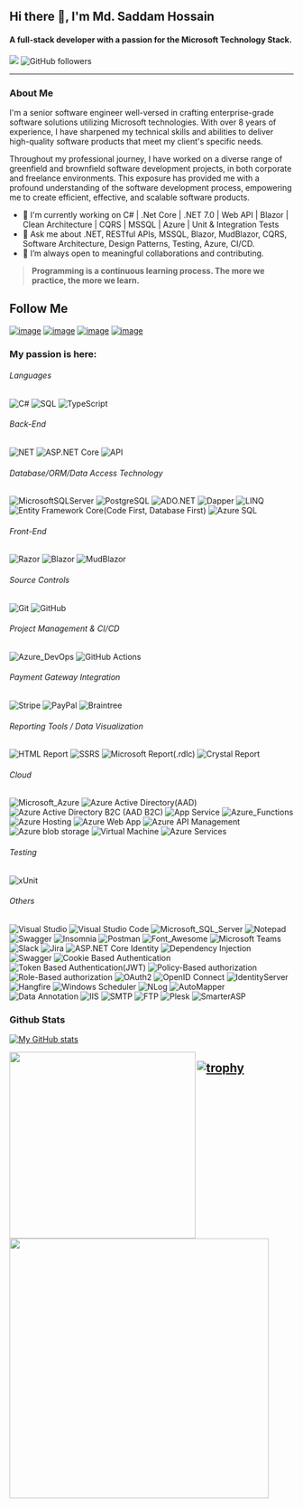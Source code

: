 ## Hi there 👋, I'm Md. Saddam Hossain
#### <p align="left"> A full-stack developer with a passion for the Microsoft Technology Stack.

![](https://komarev.com/ghpvc/?username=m-saddamhossain&color=blue) ![GitHub followers](https://img.shields.io/github/followers/saddamhossain?label=Followers&style=flat&color=blue)

-----
### About Me

I'm a senior software engineer well-versed in crafting enterprise-grade software solutions utilizing Microsoft technologies. With over 8 years of experience, I have sharpened my technical skills and abilities to deliver high-quality software products that meet my client's specific needs.

Throughout my professional journey, I have worked on a diverse range of greenfield and brownfield software development projects, in both corporate and freelance environments. This exposure has provided me with a profound understanding of the software development process, empowering me to create efficient, effective, and scalable software products. </p>

- 🔭 I'm currently working on C# | .Net Core | .NET 7.0 | Web API | Blazor | Clean Architecture | CQRS | MSSQL | Azure | Unit & Integration Tests
- 💬 Ask me about  .NET, RESTful APIs, MSSQL, Blazor, MudBlazor, CQRS, Software Architecture, Design Patterns, Testing, Azure, CI/CD.
- 👯  I’m always open to meaningful collaborations and contributing.
  
> **Programming is a continuous learning process. The more we practice, the more we learn.**

## Follow Me
[![image](https://img.shields.io/badge/GitHub-100000?style=for-the-badge&logo=github&logoColor=white)](https://github.com/saddamhossain) 
[![image](https://img.shields.io/badge/LinkedIn-0077B5?style=for-the-badge&logo=linkedin&logoColor=white)](https://www.linkedin.com/in/saddamhossaindotnet/)
[![image](https://img.shields.io/badge/Twitter-1DA1F2?style=for-the-badge&logo=twitter&logoColor=white)](https://twitter.com/rana_cse_seu) 
[![image](https://img.shields.io/badge/Facebook-1877F2?style=for-the-badge&logo=facebook&logoColor=white)](https://www.facebook.com/saddamhossaindotnet/) 

### My passion is here:

###### Languages
![C#](https://img.shields.io/badge/C%23-%23239120.svg?style=flat&logo=c-sharp&logoColor=white)
![SQL](https://img.shields.io/badge/-SQL-4479A1?style=flat&labelColor=black&logo=MySQL&logoColor=4479A1) 
![TypeScript](https://img.shields.io/badge/TypeScript-%23323330.svg?style=flat&logo=typescript&logoColor=%23F7DF1E)

###### Back-End
![NET](https://img.shields.io/badge/.NET-512BD4?style=flat&logo=dotnet&logoColor=white)
![ASP.NET Core](https://img.shields.io/badge/ASP.NET_Core-0078D7?style=flat&logo=core&logoColor=white)
![API](https://img.shields.io/badge/ASP.NET_Core_Web_API-0078D7?style=flat&logo=api&logoColor=white)

###### Database/ORM/Data Access Technology
![MicrosoftSQLServer](https://img.shields.io/badge/Microsoft%20SQL%20Sever-CC2927?style=flat&logo=microsoft%20sql%20server&logoColor=white)
![PostgreSQL](https://img.shields.io/badge/PostgreSQL-316192?style=flat&logo=postgresql&logoColor=white)
![ADO.NET](https://img.shields.io/badge/ADO.NET-0078D7?style=flat&logo=ado&logoColor=white)
![Dapper](https://img.shields.io/badge/Dapper-0078D7?style=flat&logo=Dapper&logoColor=white)
![LINQ](https://img.shields.io/badge/LINQ-0078D7?style=flat&logo=LINQ&logoColor=white)
![Entity Framework Core(Code First, Database First)](https://img.shields.io/badge/Entity_Framework_Core(Code_First,_Database_First)-0078D7?style=flat&logo=efcore&logoColor=white)
![Azure SQL](https://img.shields.io/badge/Azure_SQL-0078D7?style=flat&logo=AzureSQL&logoColor=white)

###### Front-End
![Razor](https://img.shields.io/badge/Razor-0078D7?style=flat&logo=Razor&logoColor=white)
![Blazor](https://img.shields.io/badge/Blazor_(Server_Side_&_Web_Assembly)-0078D7?style=flat&logo=Blazor&logoColor=white)
![MudBlazor](https://img.shields.io/badge/MudBlazor-0078D7?style=flat&logo=Blazor&logoColor=white)

###### Source Controls
![Git](https://img.shields.io/badge/Git-F05032?style=flat&logo=git&logoColor=white)
![GitHub](https://img.shields.io/badge/GitHub-100000?style=flat&logo=github&logoColor=white)

###### Project Management & CI/CD
![Azure_DevOps](https://img.shields.io/badge/Azure_DevOps-0078D7?style=flat&logo=azure-devops&logoColor=white)
![GitHub Actions](https://img.shields.io/badge/GitHub_Actions-2088FF?style=flat&logo=github-actions&logoColor=white)

###### Payment Gateway Integration
![Stripe](https://img.shields.io/badge/Stripe-0078D7?style=flat&logo=Stripe&logoColor=white)
![PayPal](https://img.shields.io/badge/PayPal-0078D7?style=flat&logo=PayPal&logoColor=white)
![Braintree](https://img.shields.io/badge/Braintree-0078D7?style=flat&logo=Braintree&logoColor=white)

###### Reporting Tools / Data Visualization
![HTML Report](https://img.shields.io/badge/HTML_Report-0078D7?style=flat&logo=HTML_Report&logoColor=white)
![SSRS](https://img.shields.io/badge/SSRS-0078D7?style=flat&logo=SSRS&logoColor=white)
![Microsoft Report(.rdlc)](https://img.shields.io/badge/Microsoft_Report(.rdlc)-0078D7?style=flat&logo=Microsoft_Report(.rdlc)&logoColor=white)
![Crystal Report](https://img.shields.io/badge/Crystal_Report-0078D7?style=flat&logo=Crystal_Report&logoColor=white)

###### Cloud
![Microsoft_Azure](https://img.shields.io/badge/Microsoft_Azure-0089D6?style=flat&logo=microsoft-azure&logoColor=white)
![Azure Active Directory(AAD)](https://img.shields.io/badge/Azure_Active_Directory_(AAD)-0078D7?style=flat&logo=Azure&logoColor=white)
![Azure Active Directory B2C (AAD B2C)](https://img.shields.io/badge/Azure_Active_Directory_B2C_(AAD_B2C)-0078D7?style=flat&logo=Azure&logoColor=white)
![App Service](https://img.shields.io/badge/App_Service-0078D7?style=flat&logo=Azure&logoColor=white)
![Azure_Functions](https://img.shields.io/badge/Azure_Functions-0062AD?style=flat&logo=azure-functions&logoColor=white)
![Azure Hosting](https://img.shields.io/badge/Azure_Hosting-0078D7?style=flat&logo=Azure&logoColor=white)
![Azure Web App](https://img.shields.io/badge/Azure_Web_App-0078D7?style=flat&logo=Azure&logoColor=white)
![Azure API Management](https://img.shields.io/badge/Azure_API_Management-0078D7?style=flat&logo=Azure&logoColor=white)
![Azure blob storage](https://img.shields.io/badge/Azure_Blob_Storage-0078D7?style=flat&logo=Azure&logoColor=white)
![Virtual Machine](https://img.shields.io/badge/Virtual_Machine-0078D7?style=flat&logo=Azure&logoColor=white)
![Azure Services](https://img.shields.io/badge/Azure_Services-0078D7?style=flat&logo=Azure&logoColor=white)

###### Testing
![xUnit](https://img.shields.io/badge/xUnit-0078D7?style=flat&logo=xUnit&logoColor=white)

###### Others
![Visual Studio](https://img.shields.io/badge/Visual%20Studio-5C2D91.svg?style=flat&logo=visual-studio&logoColor=white)
![Visual Studio Code](https://img.shields.io/badge/Visual%20Studio%20Code-0078d7.svg?style=flat&logo=visual-studio-code&logoColor=white)
![Microsoft_SQL_Server](https://img.shields.io/badge/Microsoft_SQL_Server-CC2927?style=flat&logo=microsoft-sql-server&logoColor=white)
![Notepad](https://img.shields.io/badge/Notepad++-90E59A.svg?style=flat&logo=notepad%2B%2B&logoColor=black)
![Swagger](https://img.shields.io/badge/-Swagger-%23Clojure?style=flat&logo=swagger&logoColor=white)
![Insomnia](https://img.shields.io/badge/Insomnia-0078D7?style=flat&logo=Insomnia&logoColor=white)
![Postman](https://img.shields.io/badge/Postman-FF6C37?style=flat&logo=postman&logoColor=white)
![Font_Awesome](https://img.shields.io/badge/Font_Awesome-339AF0?style=flat&logo=fontawesome&logoColor=white)
![Microsoft Teams](https://img.shields.io/badge/Microsoft_Teams-0078D7?style=flat&logo=team&logoColor=white)
![Slack](https://img.shields.io/badge/Slack-4A154B?style=flat&logo=slack&logoColor=white)
![Jira](	https://img.shields.io/badge/Jira-0052CC?style=flat&logo=Jira&logoColor=white)
![ASP.NET Core Identity](https://img.shields.io/badge/ASP.NET_Core_Identity-0078D7?style=flat&logo=REST&logoColor=white)
![Dependency Injection](https://img.shields.io/badge/Dependency_Injection-0078D7?style=flat&logo=REST&logoColor=white)
![Swagger](https://img.shields.io/badge/Swagger-0078D7?style=flat&logo=REST&logoColor=white)
![Cookie Based Authentication](https://img.shields.io/badge/Cookie_Based_Authentication-0078D7?style=flat&logo=REST&logoColor=white)
![Token Based Authentication(JWT)](https://img.shields.io/badge/Token_Based_Authentication(JWT)-0078D7?style=flat&logo=REST&logoColor=white)
![Policy-Based authorization](https://img.shields.io/badge/Policy_Based_Authorization-0078D7?style=flat&logo=REST&logoColor=white)
![Role-Based authorization](https://img.shields.io/badge/Role_Based_Authorization-0078D7?style=flat&logo=REST&logoColor=white)
![OAuth2](https://img.shields.io/badge/OAuth2-0078D7?style=flat&logo=REST&logoColor=white)
![OpenID Connect](https://img.shields.io/badge/OpenID_Connect-0078D7?style=flat&logo=REST&logoColor=white)
![IdentityServer](https://img.shields.io/badge/IdentityServer-0078D7?style=flat&logo=REST&logoColor=white)
![Hangfire](https://img.shields.io/badge/Hangfire-0078D7?style=flat&logo=REST&logoColor=white)
![Windows Scheduler](https://img.shields.io/badge/Windows_Scheduler-0078D7?style=flat&logo=REST&logoColor=white)
![NLog](https://img.shields.io/badge/NLog-0078D7?style=flat&logo=REST&logoColor=white)
![AutoMapper](https://img.shields.io/badge/AutoMapper-0078D7?style=flat&logo=REST&logoColor=white)
![Data Annotation](https://img.shields.io/badge/Data_Annotation-0078D7?style=flat&logo=REST&logoColor=white)
![IIS](https://img.shields.io/badge/IIS-0078D7?style=flat&logo=REST&logoColor=white)
![SMTP](https://img.shields.io/badge/SMTP-0078D7?style=flat&logo=REST&logoColor=white)
![FTP](https://img.shields.io/badge/FTP-0078D7?style=flat&logo=REST&logoColor=white)
![Plesk](https://img.shields.io/badge/Plesk-0078D7?style=flat&logo=REST&logoColor=white)
![SmarterASP](https://img.shields.io/badge/SmarterASP-0078D7?style=flat&logo=REST&logoColor=white)

### Github Stats
<p align="left">

[![My GitHub stats](https://github-readme-stats.vercel.app/api?username=saddamhossain&count_private=true&theme=tokyonight&show_icons=true)](https://github.com/saddamhossain)

<img align="left" width="330" src="https://github-readme-stats.vercel.app/api/top-langs/?username=saddamhossain&layout=compact&langs_count=6&theme=tokyonight"/>

<img align="left"  width="460" src="https://github-readme-streak-stats.herokuapp.com/?user=saddamhossain&theme=tokyonight&fire=yellow&currStreakLabel=red&currStreakNum=red&hide_border=true"/>

[![trophy](https://github-profile-trophy.vercel.app/?username=saddamhossain&row=1&column=8&theme=highcontrast&no-bg=false&no-frame=true)](https://github.com/ryo-ma/github-profile-trophy)
  ----
</p>
